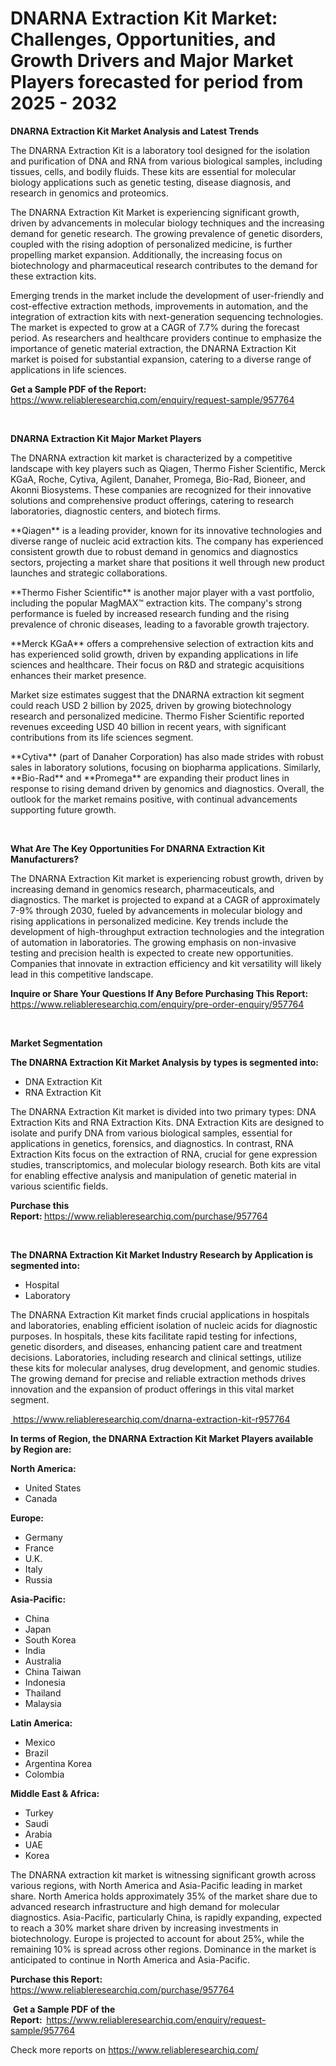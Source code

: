 <p><h1>DNARNA Extraction Kit Market: Challenges, Opportunities, and Growth Drivers and Major Market Players forecasted for period from 2025 - 2032</h1></p><p><strong>DNARNA Extraction Kit Market Analysis and Latest Trends</strong></p>
<p><p>The DNARNA Extraction Kit is a laboratory tool designed for the isolation and purification of DNA and RNA from various biological samples, including tissues, cells, and bodily fluids. These kits are essential for molecular biology applications such as genetic testing, disease diagnosis, and research in genomics and proteomics.</p><p>The DNARNA Extraction Kit Market is experiencing significant growth, driven by advancements in molecular biology techniques and the increasing demand for genetic research. The growing prevalence of genetic disorders, coupled with the rising adoption of personalized medicine, is further propelling market expansion. Additionally, the increasing focus on biotechnology and pharmaceutical research contributes to the demand for these extraction kits.</p><p>Emerging trends in the market include the development of user-friendly and cost-effective extraction methods, improvements in automation, and the integration of extraction kits with next-generation sequencing technologies. The market is expected to grow at a CAGR of 7.7% during the forecast period. As researchers and healthcare providers continue to emphasize the importance of genetic material extraction, the DNARNA Extraction Kit market is poised for substantial expansion, catering to a diverse range of applications in life sciences.</p></p>
<p><strong>Get a Sample PDF of the Report:&nbsp;</strong> <a href="https://www.reliableresearchiq.com/enquiry/request-sample/957764?utm_campaign=2212&utm_medium=2&utm_source=Github&utm_content=ia&utm_term=21032025&utm_id=dnarna-extraction-kit">https://www.reliableresearchiq.com/enquiry/request-sample/957764</a></p>
<p>&nbsp;</p>
<p><strong>DNARNA Extraction Kit Major Market Players</strong></p>
<p><p>The DNARNA extraction kit market is characterized by a competitive landscape with key players such as Qiagen, Thermo Fisher Scientific, Merck KGaA, Roche, Cytiva, Agilent, Danaher, Promega, Bio-Rad, Bioneer, and Akonni Biosystems. These companies are recognized for their innovative solutions and comprehensive product offerings, catering to research laboratories, diagnostic centers, and biotech firms.</p><p>**Qiagen** is a leading provider, known for its innovative technologies and diverse range of nucleic acid extraction kits. The company has experienced consistent growth due to robust demand in genomics and diagnostics sectors, projecting a market share that positions it well through new product launches and strategic collaborations.</p><p>**Thermo Fisher Scientific** is another major player with a vast portfolio, including the popular MagMAX™ extraction kits. The company's strong performance is fueled by increased research funding and the rising prevalence of chronic diseases, leading to a favorable growth trajectory.</p><p>**Merck KGaA** offers a comprehensive selection of extraction kits and has experienced solid growth, driven by expanding applications in life sciences and healthcare. Their focus on R&D and strategic acquisitions enhances their market presence.</p><p>Market size estimates suggest that the DNARNA extraction kit segment could reach USD 2 billion by 2025, driven by growing biotechnology research and personalized medicine. Thermo Fisher Scientific reported revenues exceeding USD 40 billion in recent years, with significant contributions from its life sciences segment.</p><p>**Cytiva** (part of Danaher Corporation) has also made strides with robust sales in laboratory solutions, focusing on biopharma applications. Similarly, **Bio-Rad** and **Promega** are expanding their product lines in response to rising demand driven by genomics and diagnostics. Overall, the outlook for the market remains positive, with continual advancements supporting future growth.</p></p>
<p>&nbsp;</p>
<p><strong>What Are The Key Opportunities For DNARNA Extraction Kit Manufacturers?</strong></p>
<p><p>The DNARNA Extraction Kit market is experiencing robust growth, driven by increasing demand in genomics research, pharmaceuticals, and diagnostics. The market is projected to expand at a CAGR of approximately 7-9% through 2030, fueled by advancements in molecular biology and rising applications in personalized medicine. Key trends include the development of high-throughput extraction technologies and the integration of automation in laboratories. The growing emphasis on non-invasive testing and precision health is expected to create new opportunities. Companies that innovate in extraction efficiency and kit versatility will likely lead in this competitive landscape.</p></p>
<p><strong>Inquire or Share Your Questions If Any Before Purchasing This Report:</strong> <a href="https://www.reliableresearchiq.com/enquiry/pre-order-enquiry/957764?utm_campaign=2212&utm_medium=2&utm_source=Github&utm_content=ia&utm_term=21032025&utm_id=dnarna-extraction-kit">https://www.reliableresearchiq.com/enquiry/pre-order-enquiry/957764</a></p>
<p>&nbsp;</p>
<p><strong>Market Segmentation</strong></p>
<p><strong>The DNARNA Extraction Kit Market Analysis by types is segmented into:</strong></p>
<p><ul><li>DNA Extraction Kit</li><li>RNA Extraction Kit</li></ul></p>
<p><p>The DNARNA Extraction Kit market is divided into two primary types: DNA Extraction Kits and RNA Extraction Kits. DNA Extraction Kits are designed to isolate and purify DNA from various biological samples, essential for applications in genetics, forensics, and diagnostics. In contrast, RNA Extraction Kits focus on the extraction of RNA, crucial for gene expression studies, transcriptomics, and molecular biology research. Both kits are vital for enabling effective analysis and manipulation of genetic material in various scientific fields.</p></p>
<p><strong>Purchase this Report:&nbsp;</strong><a href="https://www.reliableresearchiq.com/purchase/957764?utm_campaign=2212&utm_medium=2&utm_source=Github&utm_content=ia&utm_term=21032025&utm_id=dnarna-extraction-kit">https://www.reliableresearchiq.com/purchase/957764</a></p>
<p>&nbsp;</p>
<p><strong>The DNARNA Extraction Kit Market Industry Research by Application is segmented into:</strong></p>
<p><ul><li>Hospital</li><li>Laboratory</li></ul></p>
<p><p>The DNARNA Extraction Kit market finds crucial applications in hospitals and laboratories, enabling efficient isolation of nucleic acids for diagnostic purposes. In hospitals, these kits facilitate rapid testing for infections, genetic disorders, and diseases, enhancing patient care and treatment decisions. Laboratories, including research and clinical settings, utilize these kits for molecular analyses, drug development, and genomic studies. The growing demand for precise and reliable extraction methods drives innovation and the expansion of product offerings in this vital market segment.</p></p>
<p><a href="https://www.reliableresearchiq.com/dnarna-extraction-kit-r957764?utm_campaign=2212&utm_medium=2&utm_source=Github&utm_content=ia&utm_term=21032025&utm_id=dnarna-extraction-kit">&nbsp;https://www.reliableresearchiq.com/dnarna-extraction-kit-r957764</a></p>
<p><strong>In terms of Region, the DNARNA Extraction Kit Market Players available by Region are:</strong></p>
<p>
    <p> <strong> North America: </strong>
        <ul>
            <li>United States</li>
            <li>Canada</li>
        </ul>
        </p> 
    <p> <strong> Europe: </strong>
        <ul>
            <li>Germany</li>
            <li>France</li>
            <li>U.K.</li>
            <li>Italy</li>
            <li>Russia</li>
        </ul>
        </p> 
    <p> <strong> Asia-Pacific: </strong>
        <ul>
            <li>China</li>
            <li>Japan</li>
            <li>South Korea</li>
            <li>India</li>
            <li>Australia</li>
            <li>China Taiwan</li>
            <li>Indonesia</li>
            <li>Thailand</li>
            <li>Malaysia</li>
        </ul>
        </p> 
    <p> <strong> Latin America: </strong>
        <ul>
            <li>Mexico</li>
            <li>Brazil</li>
            <li>Argentina Korea</li>
            <li>Colombia</li>
        </ul>
        </p> 
    <p> <strong> Middle East & Africa: </strong>
        <ul>
            <li>Turkey</li>
            <li>Saudi</li>
            <li>Arabia</li>
            <li>UAE</li>
            <li>Korea</li>
        </ul>
    </p>
    </p>
<p><p>The DNARNA extraction kit market is witnessing significant growth across various regions, with North America and Asia-Pacific leading in market share. North America holds approximately 35% of the market share due to advanced research infrastructure and high demand for molecular diagnostics. Asia-Pacific, particularly China, is rapidly expanding, expected to reach a 30% market share driven by increasing investments in biotechnology. Europe is projected to account for about 25%, while the remaining 10% is spread across other regions. Dominance in the market is anticipated to continue in North America and Asia-Pacific.</p></p>
<p><strong>Purchase this Report: </strong><a href="https://www.reliableresearchiq.com/purchase/957764?utm_campaign=2212&utm_medium=2&utm_source=Github&utm_content=ia&utm_term=21032025&utm_id=dnarna-extraction-kit">https://www.reliableresearchiq.com/purchase/957764</a></p>
<p>&nbsp;<strong>Get a Sample PDF of the Report:&nbsp;&nbsp;</strong><a href="https://www.reliableresearchiq.com/enquiry/request-sample/957764?utm_campaign=2212&utm_medium=2&utm_source=Github&utm_content=ia&utm_term=21032025&utm_id=dnarna-extraction-kit">https://www.reliableresearchiq.com/enquiry/request-sample/957764</a></p>
<p><strong></strong></p>
<p>Check more reports on <a href="https://www.reliableresearchiq.com/?utm_campaign=2212&utm_medium=2&utm_source=Github&utm_content=ia&utm_term=21032025&utm_id=dnarna-extraction-kit">https://www.reliableresearchiq.com/</a></p>